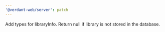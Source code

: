 ```yaml
---
'@verdant-web/server': patch
---
```


Add types for libraryInfo. Return null if library is not stored in the database.
